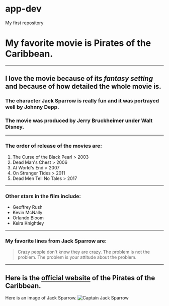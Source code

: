 # app-dev
My first repository

# My favorite movie is Pirates of the Caribbean.
---
## I love the movie because of its *fantasy setting* and because of how detailed the whole movie is.
### The character **Jack Sparrow** is really fun and it was portrayed well by Johnny Depp.
### The movie was produced by **Jerry Bruckheimer** under **Walt Disney**.
---
### The order of release of the movies are:
1. The Curse of the Black Pearl > 2003
2. Dead Man's Chest > 2006
3. At World's End > 2007
4. On Stranger Tides > 2011
5. Dead Men Tell No Tales > 2017
---
### Other stars in the film include:
- Geoffrey Rush
- Kevin McNally
- Orlando Bloom
- Keira Knightley
---
### My favorite lines from Jack Sparrow are:
> Crazy people don't know they are crazy.
> The problem is not the problem. The problem is your attitude about the problem.
---
Here is the [official website](https://pirates.disney.com/) of the Pirates of the Caribbean.
---
Here is an image of Jack Sparrow.
![Captain Jack Sparrow](jack.jpg)
